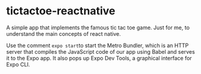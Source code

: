 # tictactoe-reactnative

A simple app that implements the famous tic tac toe game. Just for me, to understand the main concepts of react native.

Use the comment `expo start`to start the Metro Bundler, which is an HTTP server that compiles the JavaScript code of our app using Babel and serves it to the Expo app. It also pops up Expo Dev Tools, a graphical interface for Expo CLI.
